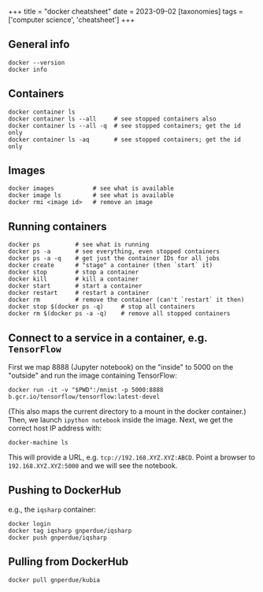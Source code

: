 +++
title = "docker cheatsheet"
date = 2023-09-02 
[taxonomies]
tags = ['computer science', 'cheatsheet']
+++


## General info

```
docker --version
docker info
```

## Containers

```
docker container ls
docker container ls --all     # see stopped containers also
docker container ls --all -q  # see stopped containers; get the id only
docker container ls -aq       # see stopped containers; get the id only
```

## Images

```
docker images           # see what is available
docker image ls         # see what is available
docker rmi <image id>   # remove an image
```

## Running containers

```
docker ps          # see what is running
docker ps -a       # see everything, even stopped containers
docker ps -a -q    # get just the container IDs for all jobs
docker create      # "stage" a container (then `start` it)
docker stop        # stop a container
docker kill        # kill a container
docker start       # start a container
docker restart     # restart a container
docker rm          # remove the container (can't `restart` it then)
docker stop $(docker ps -q)     # stop all containers
docker rm $(docker ps -a -q)    # remove all stopped containers
```

## Connect to a service in a container, e.g. `TensorFlow`

First we map 8888 (Jupyter notebook) on the "inside" to 5000 on the "outside"
and run the image containing TensorFlow:

```
docker run -it -v "$PWD":/mnist -p 5000:8888 b.gcr.io/tensorflow/tensorflow:latest-devel
```

(This also maps the current directory to a mount in the docker container.)
Then, we launch `ipython notebook` inside the image. Next, we get the correct
host IP address with:

```
docker-machine ls
```

This will provide a URL, e.g. `tcp://192.168.XYZ.XYZ:ABCD`. Point a browser to
`192.168.XYZ.XYZ:5000` and we will see the notebook.

## Pushing to DockerHub

e.g., the `iqsharp` container:

```
docker login
docker tag iqsharp gnperdue/iqsharp
docker push gnperdue/iqsharp
```

## Pulling from DockerHub

```
docker pull gnperdue/kubia
```